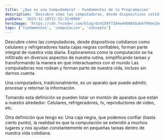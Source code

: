 ```yaml
---
title: '¿Que es una Compudadora? - Fundamentos de la Programacion'
description: 'Descubre cómo las computadoras, desde dispositivos cotidianos como celulares y refrigeradores hasta cajas negras confiables, forman parte integral de nuestra vida diaria. Exploraremos cómo la computación se ha infiltrado en diversos aspectos de nuestra rutina, simplificando tareas y transformando la manera en que interactuamos con el mundo'
pubDate: '2023-12-18T21:32:32+0000'
heroImage: 'https://cdn.fvcoder.com/blog/dc4159f73d4e4468845ab4799de2d431.3x.webp'
tags: ['fundamentos', 'computacion', 'concepto']
---
```

Descubre cómo las computadoras, desde dispositivos cotidianos como celulares y refrigeradores hasta cajas negras confiables, forman parte integral de nuestra vida diaria. Exploraremos cómo la computación se ha infiltrado en diversos aspectos de nuestra rutina, simplificando tareas y transformando la manera en que interactuamos con el mundo
Las computadoras nos rodean y forman parte de nuestra vida, incluso sin darnos cuenta.

Una computadora, tradicionalmente, es un aparato que puede admitir, procesar y retornar la información.

Tomando esta definición se pueden listar un montón de aparatos que están a nuestro alrededor: Celulares, refrigeradores, tv, reproductores de video, etc. 

Otra definición que tengo es: Una caja negra, que podemos confiar (hasta cierto punto), la realidad es que la computación se extendió a muchos lugares y nos ayudan constantemente en pequeñas tareas dentro de nuestra vida cotidiana. 
